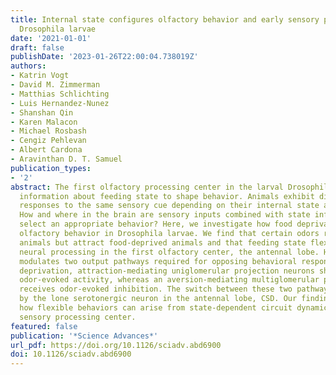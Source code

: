 ```yaml
---
title: Internal state configures olfactory behavior and early sensory processing in
  Drosophila larvae
date: '2021-01-01'
draft: false
publishDate: '2023-01-26T22:00:04.738019Z'
authors:
- Katrin Vogt
- David M. Zimmerman
- Matthias Schlichting
- Luis Hernandez-Nunez
- Shanshan Qin
- Karen Malacon
- Michael Rosbash
- Cengiz Pehlevan
- Albert Cardona
- Aravinthan D. T. Samuel
publication_types:
- '2'
abstract: The first olfactory processing center in the larval Drosophila brain uses
  information about feeding state to shape behavior. Animals exhibit different behavioral
  responses to the same sensory cue depending on their internal state at a given moment.
  How and where in the brain are sensory inputs combined with state information to
  select an appropriate behavior? Here, we investigate how food deprivation affects
  olfactory behavior in Drosophila larvae. We find that certain odors repel well-fed
  animals but attract food-deprived animals and that feeding state flexibly alters
  neural processing in the first olfactory center, the antennal lobe. Hunger differentially
  modulates two output pathways required for opposing behavioral responses. Upon food
  deprivation, attraction-mediating uniglomerular projection neurons show elevated
  odor-evoked activity, whereas an aversion-mediating multiglomerular projection neuron
  receives odor-evoked inhibition. The switch between these two pathways is regulated
  by the lone serotonergic neuron in the antennal lobe, CSD. Our findings demonstrate
  how flexible behaviors can arise from state-dependent circuit dynamics in an early
  sensory processing center.
featured: false
publication: '*Science Advances*'
url_pdf: https://doi.org/10.1126/sciadv.abd6900
doi: 10.1126/sciadv.abd6900
---
```


